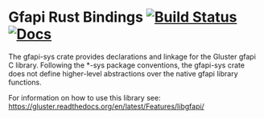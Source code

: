 # Gfapi Rust Bindings [![Build Status](https://travis-ci.org/gluster/Gfapi-sys.svg?branch=master)](https://travis-ci.org/gluster/Gfapi-sys) [![Docs](https://docs.rs/gfapi-sys/badge.svg)](https://docs.rs/gfapi-sys)
The gfapi-sys crate provides declarations and linkage for the 
Gluster gfapi C library. Following the *-sys package conventions, 
the gfapi-sys crate does not define higher-level abstractions over the native gfapi library functions.

For information on how to use this library see: https://gluster.readthedocs.org/en/latest/Features/libgfapi/
